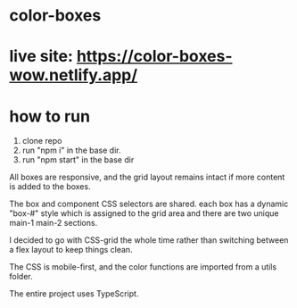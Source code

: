 # color-boxes

# live site:  https://color-boxes-wow.netlify.app/

# how to run
1. clone repo
2.  run "npm i" in the base dir. 
3.  run "npm start" in the base dir 

All boxes are responsive, and the grid layout remains intact if more content is added to the boxes.

The box and component CSS selectors are shared. each box has a dynamic "box-#" style which is assigned to the grid area 
and there are two unique main-1 main-2 sections.

I decided to go with CSS-grid the whole time rather than switching between a flex layout to keep things clean.

The CSS is mobile-first, and the color functions are imported from a utils folder.

The entire project uses TypeScript.
